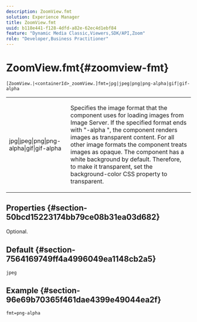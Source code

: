 ```yaml
---
description: ZoomView.fmt
solution: Experience Manager
title: ZoomView.fmt
uuid: b118e441-f128-4dfd-a82e-62ec4d1ebf84
feature: "Dynamic Media Classic,Viewers,SDK/API,Zoom"
role: "Developer,Business Practitioner"
---
```


# ZoomView.fmt{#zoomview-fmt}

 `[ZoomView.|<containerId>_zoomView.]fmt=jpg|jpeg|png|png-alpha|gif|gif-alpha`

<table id="table_441553CD34C94A58A9D7CBF772DEDDB6"> 
 <tbody> 
  <tr> 
   <td colname="col1"> <p> <span class="codeph"> jpg|jpeg|png|png-alpha|gif|gif-alpha</span> </p> </td> 
   <td colname="col2"> <p> Specifies the image format that the component uses for loading images from Image Server. If the specified format ends with "-alpha ", the component renders images as transparent content. For all other image formats the component treats images as opaque. The component has a white background by default. Therefore, to make it transparent, set the background-color CSS property to transparent. </p> </td> 
  </tr> 
 </tbody> 
</table>

## Properties {#section-50bcd15223174bb79ce08b31ea03d682}

Optional.

## Default {#section-7564169749ff4a4996049ea1148cb2a5}

`jpeg`

## Example {#section-96e69b70365f461dae4399e49044ea2f}

`fmt=png-alpha` 
